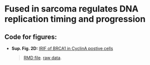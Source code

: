 # Fused in sarcoma regulates DNA replication timing and progression
## Code for figures:
* __Sup. Fig. 2D:__ [IRIF of BRCA1 in CyclinA postive cells](/fig_IRIF_BRCA1_CyclinA.md)
  > [RMD file](code/fig_IRIF_BRCA1_CyclinA.Rmd).
  > [raw data](data/IRIF_BRCA1_CyclinA.csv).